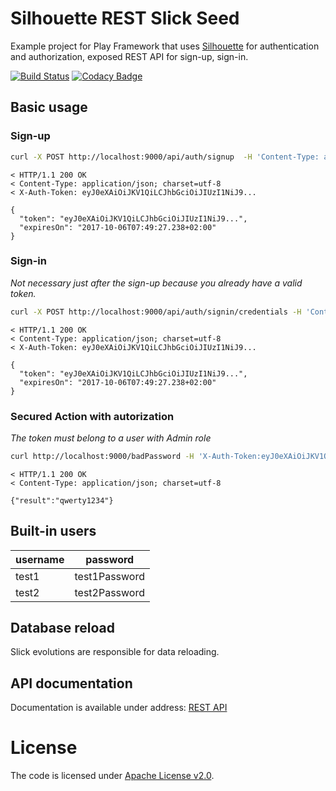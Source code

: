 Silhouette REST Slick Seed
=================================

Example project for Play Framework that uses [Silhouette](https://github.com/mohiva/play-silhouette) for authentication and authorization, exposed REST API for sign-up, sign-in.

[![Build Status](https://travis-ci.org/adamzareba/play-silhouette-rest-slick.svg)](https://travis-ci.org/adamzareba/play-silhouette-rest-slick)
[![Codacy Badge](https://api.codacy.com/project/badge/Grade/6e8dae3c1bf346428db76e782ae68c41)](https://www.codacy.com/app/adamzareba/play-silhouette-rest-slick?utm_source=github.com&amp;utm_medium=referral&amp;utm_content=adamzareba/play-silhouette-rest-slick&amp;utm_campaign=Badge_Grade)

## Basic usage

### Sign-up

```bash
curl -X POST http://localhost:9000/api/auth/signup  -H 'Content-Type: application/json' -d '{"identifier": "adam.zareba", "password": "this!Password!Is!Very!Very!Strong!", "email": "adam.zareba@test.pl", "firstName": "Adam", "lastName": "Zaręba"}' -v
```

```
< HTTP/1.1 200 OK
< Content-Type: application/json; charset=utf-8
< X-Auth-Token: eyJ0eXAiOiJKV1QiLCJhbGciOiJIUzI1NiJ9...

{
  "token": "eyJ0eXAiOiJKV1QiLCJhbGciOiJIUzI1NiJ9...",
  "expiresOn": "2017-10-06T07:49:27.238+02:00"
}
```

### Sign-in

_Not necessary just after the sign-up because you already have a valid token._

```bash
curl -X POST http://localhost:9000/api/auth/signin/credentials -H 'Content-Type: application/json' -d '{"identifier": "adam.zareba", "password": "this!Password!Is!Very!Very!Strong!"}' -v
```

```
< HTTP/1.1 200 OK
< Content-Type: application/json; charset=utf-8
< X-Auth-Token: eyJ0eXAiOiJKV1QiLCJhbGciOiJIUzI1NiJ9...

{
  "token": "eyJ0eXAiOiJKV1QiLCJhbGciOiJIUzI1NiJ9...",
  "expiresOn": "2017-10-06T07:49:27.238+02:00"
}
```

### Secured Action with autorization

_The token must belong to a user with Admin role_

```bash
curl http://localhost:9000/badPassword -H 'X-Auth-Token:eyJ0eXAiOiJKV1QiLCJhbGciOiJIUzI1NiJ9...' -v
```

```
< HTTP/1.1 200 OK
< Content-Type: application/json; charset=utf-8

{"result":"qwerty1234"}
```
## Built-in users

| username    | password        |
| ----------- |:---------------:|
| test1       | test1Password   |
| test2       | test2Password   |

## Database reload

Slick evolutions are responsible for data reloading.

## API documentation

Documentation is available under address: [REST API](http://localhost:9000/docs)

# License

The code is licensed under [Apache License v2.0](http://www.apache.org/licenses/LICENSE-2.0). 
